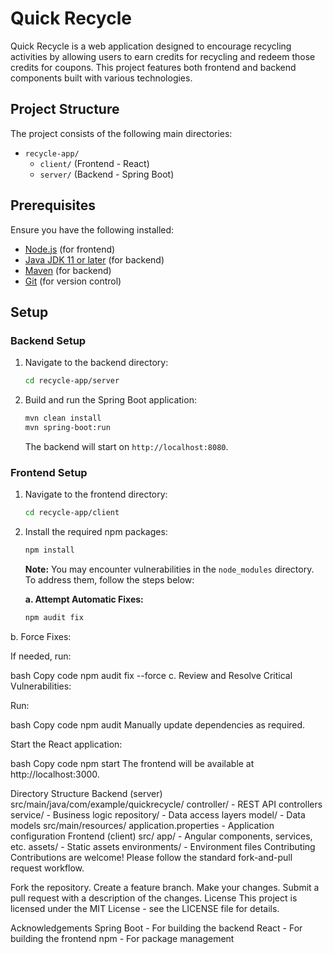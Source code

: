 # Quick Recycle

Quick Recycle is a web application designed to encourage recycling activities by allowing users to earn credits for recycling and redeem those credits for coupons. This project features both frontend and backend components built with various technologies.

## Project Structure

The project consists of the following main directories:

- `recycle-app/`
  - `client/` (Frontend - React)
  - `server/` (Backend - Spring Boot)

## Prerequisites

Ensure you have the following installed:

- [Node.js](https://nodejs.org/) (for frontend)
- [Java JDK 11 or later](https://www.oracle.com/java/technologies/javase-downloads.html) (for backend)
- [Maven](https://maven.apache.org/) (for backend)
- [Git](https://git-scm.com/) (for version control)

## Setup

### Backend Setup

1. Navigate to the backend directory:

    ```bash
    cd recycle-app/server
    ```

2. Build and run the Spring Boot application:

    ```bash
    mvn clean install
    mvn spring-boot:run
    ```

   The backend will start on `http://localhost:8080`.

### Frontend Setup

1. Navigate to the frontend directory:

    ```bash
    cd recycle-app/client
    ```

2. Install the required npm packages:

    ```bash
    npm install
    ```

   **Note:** You may encounter vulnerabilities in the `node_modules` directory. To address them, follow the steps below:

   **a. Attempt Automatic Fixes:**

   ```bash
   npm audit fix
b. Force Fixes:

If needed, run:

bash
Copy code
npm audit fix --force
c. Review and Resolve Critical Vulnerabilities:

Run:

bash
Copy code
npm audit
Manually update dependencies as required.

Start the React application:

bash
Copy code
npm start
The frontend will be available at http://localhost:3000.

Directory Structure
Backend (server)
src/main/java/com/example/quickrecycle/
controller/ - REST API controllers
service/ - Business logic
repository/ - Data access layers
model/ - Data models
src/main/resources/
application.properties - Application configuration
Frontend (client)
src/
app/ - Angular components, services, etc.
assets/ - Static assets
environments/ - Environment files
Contributing
Contributions are welcome! Please follow the standard fork-and-pull request workflow.

Fork the repository.
Create a feature branch.
Make your changes.
Submit a pull request with a description of the changes.
License
This project is licensed under the MIT License - see the LICENSE file for details.

Acknowledgements
Spring Boot - For building the backend
React - For building the frontend
npm - For package management
